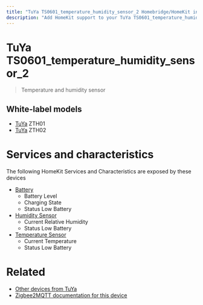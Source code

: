 ```yaml
---
title: "TuYa TS0601_temperature_humidity_sensor_2 Homebridge/HomeKit integration"
description: "Add HomeKit support to your TuYa TS0601_temperature_humidity_sensor_2, using Homebridge, Zigbee2MQTT and homebridge-z2m."
---
```

<!---
This file has been GENERATED using src/docgen/docgen.ts
DO NOT EDIT THIS FILE MANUALLY!
-->
# TuYa TS0601_temperature_humidity_sensor_2
> Temperature and humidity sensor


## White-label models
* [TuYa](../index.md#tuya) ZTH01
* [TuYa](../index.md#tuya) ZTH02

# Services and characteristics
The following HomeKit Services and Characteristics are exposed by
these devices

* [Battery](../../battery.md)
  * Battery Level
  * Charging State
  * Status Low Battery
* [Humidity Sensor](../../sensors.md)
  * Current Relative Humidity
  * Status Low Battery
* [Temperature Sensor](../../sensors.md)
  * Current Temperature
  * Status Low Battery


# Related
* [Other devices from TuYa](../index.md#tuya)
* [Zigbee2MQTT documentation for this device](https://www.zigbee2mqtt.io/devices/TS0601_temperature_humidity_sensor_2.html)
